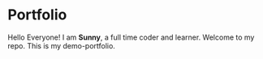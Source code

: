 # Portfolio

Hello Everyone! 
I am <b>Sunny</b>, a full time coder and learner.
Welcome to my repo. This is my demo-portfolio.

